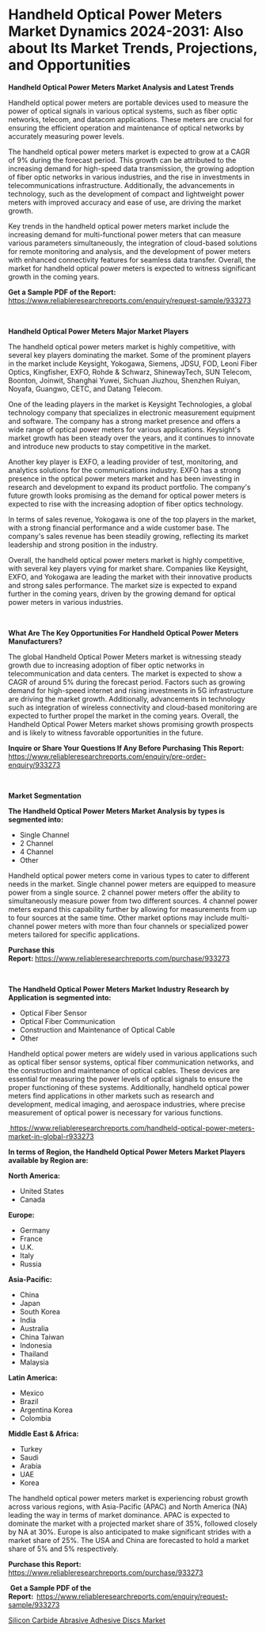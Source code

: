 <p><h1>Handheld Optical Power Meters Market Dynamics 2024-2031: Also about Its Market Trends, Projections, and Opportunities</h1></p><p><strong>Handheld Optical Power Meters Market Analysis and Latest Trends</strong></p>
<p><p>Handheld optical power meters are portable devices used to measure the power of optical signals in various optical systems, such as fiber optic networks, telecom, and datacom applications. These meters are crucial for ensuring the efficient operation and maintenance of optical networks by accurately measuring power levels.</p><p>The handheld optical power meters market is expected to grow at a CAGR of 9% during the forecast period. This growth can be attributed to the increasing demand for high-speed data transmission, the growing adoption of fiber optic networks in various industries, and the rise in investments in telecommunications infrastructure. Additionally, the advancements in technology, such as the development of compact and lightweight power meters with improved accuracy and ease of use, are driving the market growth.</p><p>Key trends in the handheld optical power meters market include the increasing demand for multi-functional power meters that can measure various parameters simultaneously, the integration of cloud-based solutions for remote monitoring and analysis, and the development of power meters with enhanced connectivity features for seamless data transfer. Overall, the market for handheld optical power meters is expected to witness significant growth in the coming years.</p></p>
<p><strong>Get a Sample PDF of the Report:&nbsp;</strong> <a href="https://www.reliableresearchreports.com/enquiry/request-sample/933273">https://www.reliableresearchreports.com/enquiry/request-sample/933273</a></p>
<p>&nbsp;</p>
<p><strong>Handheld Optical Power Meters Major Market Players</strong></p>
<p><p>The handheld optical power meters market is highly competitive, with several key players dominating the market. Some of the prominent players in the market include Keysight, Yokogawa, Siemens, JDSU, FOD, Leoni Fiber Optics, Kingfisher, EXFO, Rohde & Schwarz, ShinewayTech, SUN Telecom, Boonton, Joinwit, Shanghai Yuwei, Sichuan Jiuzhou, Shenzhen Ruiyan, Noyafa, Guangwo, CETC, and Datang Telecom.</p><p>One of the leading players in the market is Keysight Technologies, a global technology company that specializes in electronic measurement equipment and software. The company has a strong market presence and offers a wide range of optical power meters for various applications. Keysight's market growth has been steady over the years, and it continues to innovate and introduce new products to stay competitive in the market.</p><p>Another key player is EXFO, a leading provider of test, monitoring, and analytics solutions for the communications industry. EXFO has a strong presence in the optical power meters market and has been investing in research and development to expand its product portfolio. The company's future growth looks promising as the demand for optical power meters is expected to rise with the increasing adoption of fiber optics technology.</p><p>In terms of sales revenue, Yokogawa is one of the top players in the market, with a strong financial performance and a wide customer base. The company's sales revenue has been steadily growing, reflecting its market leadership and strong position in the industry.</p><p>Overall, the handheld optical power meters market is highly competitive, with several key players vying for market share. Companies like Keysight, EXFO, and Yokogawa are leading the market with their innovative products and strong sales performance. The market size is expected to expand further in the coming years, driven by the growing demand for optical power meters in various industries.</p></p>
<p>&nbsp;</p>
<p><strong>What Are The Key Opportunities For Handheld Optical Power Meters Manufacturers?</strong></p>
<p><p>The global Handheld Optical Power Meters market is witnessing steady growth due to increasing adoption of fiber optic networks in telecommunication and data centers. The market is expected to show a CAGR of around 5% during the forecast period. Factors such as growing demand for high-speed internet and rising investments in 5G infrastructure are driving the market growth. Additionally, advancements in technology such as integration of wireless connectivity and cloud-based monitoring are expected to further propel the market in the coming years. Overall, the Handheld Optical Power Meters market shows promising growth prospects and is likely to witness favorable opportunities in the future.</p></p>
<p><strong>Inquire or Share Your Questions If Any Before Purchasing This Report:</strong> <a href="https://www.reliableresearchreports.com/enquiry/pre-order-enquiry/933273">https://www.reliableresearchreports.com/enquiry/pre-order-enquiry/933273</a></p>
<p>&nbsp;</p>
<p><strong>Market Segmentation</strong></p>
<p><strong>The Handheld Optical Power Meters Market Analysis by types is segmented into:</strong></p>
<p><ul><li>Single Channel</li><li>2 Channel</li><li>4 Channel</li><li>Other</li></ul></p>
<p><p>Handheld optical power meters come in various types to cater to different needs in the market. Single channel power meters are equipped to measure power from a single source. 2 channel power meters offer the ability to simultaneously measure power from two different sources. 4 channel power meters expand this capability further by allowing for measurements from up to four sources at the same time. Other market options may include multi-channel power meters with more than four channels or specialized power meters tailored for specific applications.</p></p>
<p><strong>Purchase this Report:&nbsp;</strong><a href="https://www.reliableresearchreports.com/purchase/933273">https://www.reliableresearchreports.com/purchase/933273</a></p>
<p>&nbsp;</p>
<p><strong>The Handheld Optical Power Meters Market Industry Research by Application is segmented into:</strong></p>
<p><ul><li>Optical Fiber Sensor</li><li>Optical Fiber Communication</li><li>Construction and Maintenance of Optical Cable</li><li>Other</li></ul></p>
<p><p>Handheld optical power meters are widely used in various applications such as optical fiber sensor systems, optical fiber communication networks, and the construction and maintenance of optical cables. These devices are essential for measuring the power levels of optical signals to ensure the proper functioning of these systems. Additionally, handheld optical power meters find applications in other markets such as research and development, medical imaging, and aerospace industries, where precise measurement of optical power is necessary for various functions.</p></p>
<p><a href="https://www.reliableresearchreports.com/handheld-optical-power-meters-market-in-global-r933273">&nbsp;https://www.reliableresearchreports.com/handheld-optical-power-meters-market-in-global-r933273</a></p>
<p><strong>In terms of Region, the Handheld Optical Power Meters Market Players available by Region are:</strong></p>
<p>
    <p> <strong> North America: </strong>
        <ul>
            <li>United States</li>
            <li>Canada</li>
        </ul>
        </p> 
    <p> <strong> Europe: </strong>
        <ul>
            <li>Germany</li>
            <li>France</li>
            <li>U.K.</li>
            <li>Italy</li>
            <li>Russia</li>
        </ul>
        </p> 
    <p> <strong> Asia-Pacific: </strong>
        <ul>
            <li>China</li>
            <li>Japan</li>
            <li>South Korea</li>
            <li>India</li>
            <li>Australia</li>
            <li>China Taiwan</li>
            <li>Indonesia</li>
            <li>Thailand</li>
            <li>Malaysia</li>
        </ul>
        </p> 
    <p> <strong> Latin America: </strong>
        <ul>
            <li>Mexico</li>
            <li>Brazil</li>
            <li>Argentina Korea</li>
            <li>Colombia</li>
        </ul>
        </p> 
    <p> <strong> Middle East & Africa: </strong>
        <ul>
            <li>Turkey</li>
            <li>Saudi</li>
            <li>Arabia</li>
            <li>UAE</li>
            <li>Korea</li>
        </ul>
    </p>
    </p>
<p><p>The handheld optical power meters market is experiencing robust growth across various regions, with Asia-Pacific (APAC) and North America (NA) leading the way in terms of market dominance. APAC is expected to dominate the market with a projected market share of 35%, followed closely by NA at 30%. Europe is also anticipated to make significant strides with a market share of 25%. The USA and China are forecasted to hold a market share of 5% and 5% respectively.</p></p>
<p><strong>Purchase this Report: </strong><a href="https://www.reliableresearchreports.com/purchase/933273">https://www.reliableresearchreports.com/purchase/933273</a></p>
<p>&nbsp;<strong>Get a Sample PDF of the Report:&nbsp;&nbsp;</strong><a href="https://www.reliableresearchreports.com/enquiry/request-sample/933273">https://www.reliableresearchreports.com/enquiry/request-sample/933273</a></p>
<p><strong></strong></p>
<p><p><a href="https://github.com/lbird53714/Market-Research-Report-List-4/blob/main/silicon-carbide-abrasive-adhesive-discs-market.md">Silicon Carbide Abrasive Adhesive Discs Market</a></p></p>